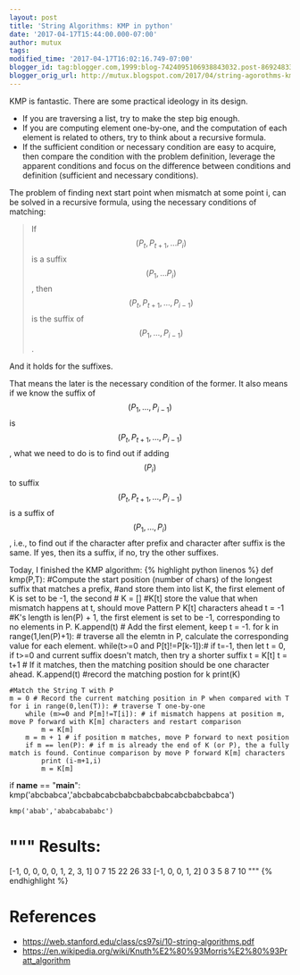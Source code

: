 ```yaml
---
layout: post
title: 'String Algorithms: KMP in python'
date: '2017-04-17T15:44:00.000-07:00'
author: mutux
tags:
modified_time: '2017-04-17T16:02:16.749-07:00'
blogger_id: tag:blogger.com,1999:blog-7424095106938843032.post-8692483318949907228
blogger_orig_url: http://mutux.blogspot.com/2017/04/string-agorothms-kmp-in-python.html
---
```


KMP is fantastic. There are some practical ideology in its design.

+ If you are traversing a list, try to make the step big enough.
+ If you are computing element one-by-one, and the computation of each element is related to others, try to think about a recursive formula.
+ If the sufficient condition or necessary condition are easy to acquire, then compare the condition with the problem definition, leverage the apparent conditions and focus on the difference between conditions and definition (sufficient and necessary conditions).

The problem of finding next start point when mismatch at some point i, can be solved in a recursive formula, using the necessary conditions of matching:
>If  $$(P_t, P_{t+1},…P_i)$$ is a suffix $$(P_1,…P_i)$$, then $$(P_t, P_{t+1},…,P_{i-1})$$ is the suffix of $$(P_1,…,P_{i-1})$$.

And it holds for the suffixes.

That means the later is the necessary condition of the former. It also means if we know the suffix of $$(P_1,…,P_{i-1})$$ is $$(P_t, P_{t+1},…, P_{i-1})$$, what we need to do is to find out if adding $$(P_i)$$ to suffix $$(P_t, P_{t+1},…, P_{i-1})$$ is a suffix of $$(P_1,…, P_i)$$, i.e., to find out if the character after prefix and character after suffix is the same. If yes, then its a suffix, if no, try the other suffixes.

Today, I finished the KMP algorithm:
{% highlight python linenos %}
def kmp(P,T):
    #Compute the start position (number of chars) of the longest suffix that matches a prefix,
    #and store them into list K, the first element of K is set to be -1, the second
    #
    K = [] #K[t] store the value that when mismatch happens at t, should move Pattern P K[t] characters ahead
    t = -1 #K's length is len(P) + 1, the first element is set to be -1, corresponding to no elements in P.
    K.append(t) # Add the first element, keep t = -1.
    for k in range(1,len(P)+1):
        # traverse all the elemtn in P, calculate the corresponding value for each element.
        while(t>=0 and P[t]!=P[k-1]):# if t=-1, then let t = 0, if t>=0 and current suffix doesn't match, then try a shorter suffix
            t = K[t]
        t = t+1 # If it matches, then the matching position should be one character ahead.
        K.append(t) #record the matching postion for k
    print(K)

    #Match the String T with P
    m = 0 # Record the current matching position in P when compared with T
    for i in range(0,len(T)): # traverse T one-by-one
        while (m>=0 and P[m]!=T[i]): # if mismatch happens at position m, move P forward with K[m] characters and restart comparison
            m = K[m]
        m = m + 1 # if position m matches, move P forward to next position
        if m == len(P): # if m is already the end of K (or P), the a fully match is found. Continue comparison by move P forward K[m] characters
            print (i-m+1,i)
            m = K[m]


if __name__ == "__main__":
    kmp('abcbabca','abcbabcabcbabcbabcbabcabcbabcbabca')

    kmp('abab','ababcabababc')

"""
Results:
========================================================
[-1, 0, 0, 0, 0, 1, 2, 3, 1]
0 7
15 22
26 33
[-1, 0, 0, 1, 2]
0 3
5 8
7 10
"""
{% endhighlight %}

# References

+ https://web.stanford.edu/class/cs97si/10-string-algorithms.pdf
+ https://en.wikipedia.org/wiki/Knuth%E2%80%93Morris%E2%80%93Pratt_algorithm

